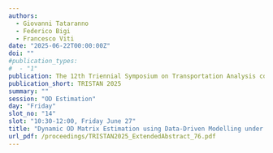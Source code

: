 ```yaml
---
authors:
  - Giovanni Tataranno
  - Federico Bigi
  - Francesco Viti
date: "2025-06-22T00:00:00Z"
doi: ""
#publication_types:
#  - "1"
publication: The 12th Triennial Symposium on Transportation Analysis conference
publication_short: TRISTAN 2025
summary: ""
session: "OD Estimation"
day: "Friday"
slot_no: "14"
slot: "10:30-12:00, Friday June 27"
title: "Dynamic OD Matrix Estimation using Data-Driven Modelling under Data-Scarcity: an application of Sparse Variational Gaussian Process"
url_pdf: /proceedings/TRISTAN2025_ExtendedAbstract_76.pdf
---
```

